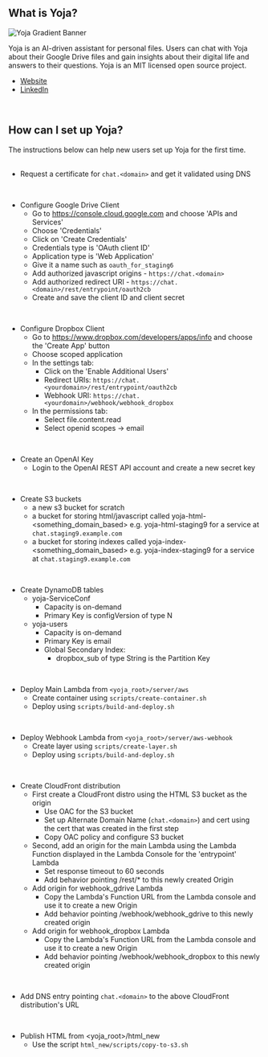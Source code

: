 ## What is Yoja?
![Yoja Gradient Banner](https://github.com/user-attachments/assets/08e8711c-7c2e-41e5-8845-595eb16585ee)

Yoja is an AI-driven assistant for personal files. Users can chat with Yoja about their Google Drive files and gain insights about their digital life and answers to their questions. Yoja is an MIT licensed open source project.

* [Website](https://yoja.ai)
* [LinkedIn](https://www.linkedin.com/company/yoja-ai)
<br>

## How can I set up Yoja?
The instructions below can help new users set up Yoja for the first time.
<br><br>

- Request a certificate for `chat.<domain>` and get it validated using DNS
<br>

- Configure Google Drive Client
  - Go to https://console.cloud.google.com and choose 'APIs and Services'
  - Choose 'Credentials'
  - Click on 'Create Credentials'
  - Credentials type is 'OAuth client ID'
  - Application type is 'Web Application'
  - Give it a name such as `oauth_for_staging6`
  - Add authorized javascript origins - `https://chat.<domain>`
  - Add authorized redirect URI - `https://chat.<domain>/rest/entrypoint/oauth2cb`
  - Create and save the client ID and client secret
<br>

- Configure Dropbox Client
  - Go to https://www.dropbox.com/developers/apps/info and choose the 'Create App' button
  - Choose scoped application
  - In the settings tab:
      - Click on the 'Enable Additional Users'
      - Redirect URIs: `https://chat.<yourdomain>/rest/entrypoint/oauth2cb`
      - Webhook URI: `https://chat.<yourdomain>/webhook/webhook_dropbox`
  - In the permissions tab:
      - Select file.content.read
      - Select openid scopes -> email
<br>

- Create an OpenAI Key
  - Login to the OpenAI REST API account and create a new secret key
<br>

- Create S3 buckets
  - a new s3 bucket for scratch
  - a bucket for storing html/javascript called yoja-html-<something_domain_based> e.g. yoja-html-staging9 for a service at `chat.staging9.example.com`
  - a bucket for storing indexes called yoja-index-<something_domain_based> e.g. yoja-index-staging9 for a service at `chat.staging9.example.com`
<br>

- Create DynamoDB tables
  - yoja-ServiceConf
      - Capacity is on-demand
      - Primary Key is configVersion of type N
  - yoja-users
      - Capacity is on-demand
      - Primary Key is email
      - Global Secondary Index:
          - dropbox_sub of type String is the Partition Key
<br>

- Deploy Main Lambda from `<yoja_root>/server/aws`
  - Create container using `scripts/create-container.sh`
  - Deploy using `scripts/build-and-deploy.sh`
<br>

- Deploy Webhook Lambda from `<yoja_root>/server/aws-webhook`
  - Create layer using `scripts/create-layer.sh`
  - Deploy using `scripts/build-and-deploy.sh`
<br>

- Create CloudFront distribution
    - First create a CloudFront distro using the HTML S3 bucket as the origin
        - Use OAC for the S3 bucket
        - Set up Alternate Domain Name (`chat.<domain>`) and cert using the cert that was created in the first step
        - Copy OAC policy and configure S3 bucket
    - Second, add an origin for the main Lambda using the Lambda Function displayed in the Lambda Console for the 'entrypoint' Lambda
        - Set response timeout to 60 seconds
        - Add behavior pointing /rest/* to this newly created Origin
    - Add origin for webhook_gdrive Lambda
        - Copy the Lambda's Function URL from the Lambda console and use it to create a new Origin
        - Add behavior pointing /webhook/webhook_gdrive to this newly created origin
    - Add origin for webhook_dropbox Lambda
        - Copy the Lambda's Function URL from the Lambda console and use it to create a new Origin
        - Add behavior pointing /webhook/webhook_dropbox to this newly created origin
<br>

- Add DNS entry pointing `chat.<domain>` to the above CloudFront distribution's URL
<br>

- Publish HTML from <yoja_root>/html_new
  - Use the script `html_new/scripts/copy-to-s3.sh`
